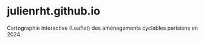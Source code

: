# julienrht.github.io
Cartographie interactive (Leaflet) des aménagements cyclables parisiens en 2024.
